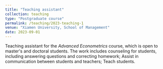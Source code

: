```yaml
---
title: "Teaching assistant"
collection: teaching
type: "Postgraduate course"
permalink: /teaching/2023-teaching-1
venue: "Xiamen University, School of Management"
date: 2023-09-01
---
```


Teaching assistant for the *Advanced Econometrics* course, which is open to master's and doctoral students. The work includes counseling for students, including answering questions and correcting homework; Assist in communication between students and teachers; Teach students.

